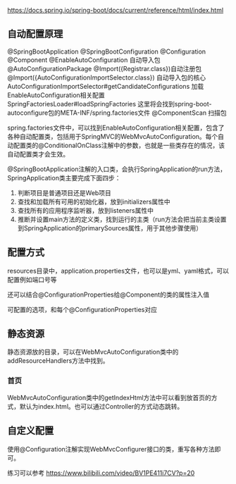 https://docs.spring.io/spring-boot/docs/current/reference/html/index.html
## 自动配置原理
@SpringBootApplication
    @SpringBootConfiguration  @Configuration  @Component
    @EnableAutoConfiguration  自动导入包
        @AutoConfigurationPackage  @Import({Registrar.class})自动注册包
        @Import({AutoConfigurationImportSelector.class}) 自动导入包的核心
            AutoConfigurationImportSelector#getCandidateConfigurations 加载EnableAutoConfiguration相关配置
                SpringFactoriesLoader#loadSpringFactories 这里将会找到spring-boot-autoconfigure包的META-INF/spring.factories文件
    @ComponentScan 扫描包

spring.factories文件中，可以找到EnableAutoConfiguration相关配置，包含了各种自动配置类，包括用于SpringMVC的WebMvcAutoConfiguration。每个自动配置类的@ConditionalOnClass注解中的参数，也就是一些类存在的情况，该自动配置类才会生效。

@SpringBootApplication注解的入口类，会执行SpringApplication的run方法，SpringApplication类主要完成下面四步：
1. 判断项目是普通项目还是Web项目
2. 查找和加载所有可用的初始化器，放到initializers属性中
3. 查找所有的应用程序监听器，放到listeners属性中
4. 推断并设置main方法的定义类，找到运行的主类（run方法会把当前主类设置到SpringApplication的primarySources属性，用于其他步骤使用）

## 配置方式
resources目录中，application.properties文件，也可以是yml、yaml格式，可以配置例如端口号等

还可以结合@ConfigurationProperties给@Component的类的属性注入值

可配置的选项，和每个@ConfigurationProperties对应

## 静态资源
静态资源放的目录，可以在WebMvcAutoConfiguration类中的addResourceHandlers方法中找到。

### 首页
WebMvcAutoConfiguration类中的getIndexHtml方法中可以看到放首页的方式，默认为index.html。也可以通过Controller的方式动态跳转。

## 自定义配置
使用@Configuration注解实现WebMvcConfigurer接口的类，重写各种方法即可。

练习可以参考 https://www.bilibili.com/video/BV1PE411i7CV?p=20